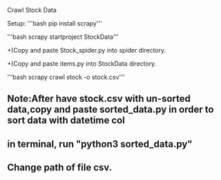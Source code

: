 Crawl Stock Data

Setup:
'''bash pip install scrapy'''

'''bash scrapy startproject StockData'''

+)Copy and paste Stock_spider.py into spider directory.

+)Copy and paste items.py into StockData directory.

'''bash scrapy crawl stock -o stock.csv'''

Note:After have stock.csv with un-sorted data,copy and paste sorted_data.py in order to sort data with datetime col 
--
in terminal, run "python3 sorted_data.py"  
--
Change path of file csv.
--
